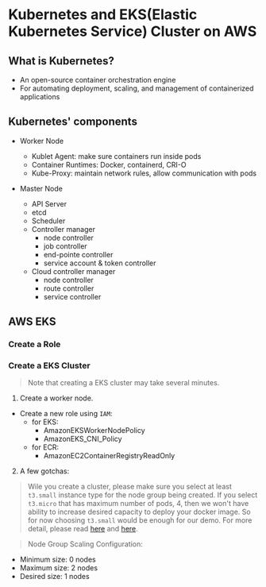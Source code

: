 # Kubernetes and EKS(Elastic Kubernetes Service) Cluster on AWS

## What is Kubernetes?

- An open-source container orchestration engine
- For automating deployment, scaling, and management of containerized applications

## Kubernetes' components

- Worker Node

  - Kublet Agent: make sure containers run inside pods
  - Container Runtimes: Docker, containerd, CRI-O
  - Kube-Proxy: maintain network rules, allow communication with pods

- Master Node
  - API Server
  - etcd
  - Scheduler
  - Controller manager
    - node controller
    - job controller
    - end-pointe controller
    - service account & token controller
  - Cloud controller manager
    - node controller
    - route controller
    - service controller

## AWS EKS

### Create a Role

### Create a EKS Cluster

> Note that creating a EKS cluster may take several minutes.

1. Create a worker node.

- Create a new role using `IAM`:
  - for EKS:
    - AmazonEKSWorkerNodePolicy
    - AmazonEKS_CNI_Policy
  - for ECR:
    - AmazonEC2ContainerRegistryReadOnly

2. A few gotchas:

> Wile you create a cluster, please make sure you select at least `t3.small` instance type for the node group being created. If you select `t3.micro` that has maximum number of pods, 4, then we won't have ability to increase desired capacity to deploy your docker image. So for now choosing `t3.small` would be enough for our demo. For more detail, please read [here](https://github.com/awslabs/amazon-eks-ami/blob/master/files/eni-max-pods.txt) and [here](https://docs.aws.amazon.com/AWSEC2/latest/UserGuide/using-eni.html#AvailableIpPerENI).

> Node Group Scaling Configuration:

- Minimum size: 0 nodes
- Maximum size: 2 nodes
- Desired size: 1 nodes
